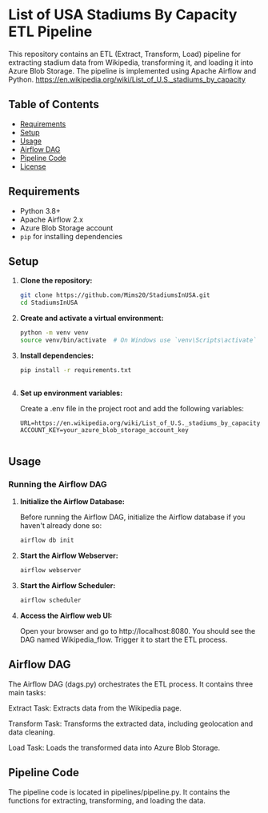 # List of USA Stadiums By Capacity ETL Pipeline

This repository contains an ETL (Extract, Transform, Load) pipeline for extracting stadium data from Wikipedia, transforming it, and loading it into Azure Blob Storage. The pipeline is implemented using Apache Airflow and Python.
https://en.wikipedia.org/wiki/List_of_U.S._stadiums_by_capacity

## Table of Contents

- [Requirements](#requirements)
- [Setup](#setup)
- [Usage](#usage)
- [Airflow DAG](#airflow-dag)
- [Pipeline Code](#pipeline-code)
- [License](#license)

## Requirements

- Python 3.8+
- Apache Airflow 2.x
- Azure Blob Storage account
- `pip` for installing dependencies

## Setup

1. **Clone the repository:**

   ```bash
   git clone https://github.com/Mims20/StadiumsInUSA.git
   cd StadiumsInUSA

2. **Create and activate a virtual environment:**
   ```bash
   python -m venv venv
   source venv/bin/activate  # On Windows use `venv\Scripts\activate`

3. **Install dependencies:**
   ```bash
   pip install -r requirements.txt
 
4. **Set up environment variables:**
   
   Create a .env file in the project root and add the following variables:
   ```.env
   URL=https://en.wikipedia.org/wiki/List_of_U.S._stadiums_by_capacity
   ACCOUNT_KEY=your_azure_blob_storage_account_key
 

## Usage

### Running the Airflow DAG

1. **Initialize the Airflow Database:**
   
   Before running the Airflow DAG, initialize the Airflow database if you haven't already done so:
   ```bash
   airflow db init

2. **Start the Airflow Webserver:**
   ```bash
   airflow webserver

3. **Start the Airflow Scheduler:**
   ```bash
   airflow scheduler

4. **Access the Airflow web UI:**

   Open your browser and go to http://localhost:8080. You should see the DAG named Wikipedia_flow. Trigger it to start the ETL process.
 

## Airflow DAG

The Airflow DAG (dags.py) orchestrates the ETL process. It contains three main tasks:

Extract Task: Extracts data from the Wikipedia page.

Transform Task: Transforms the extracted data, including geolocation and data cleaning.

Load Task: Loads the transformed data into Azure Blob Storage.

## Pipeline Code
The pipeline code is located in pipelines/pipeline.py. It contains the functions for extracting, transforming, and loading the data.
